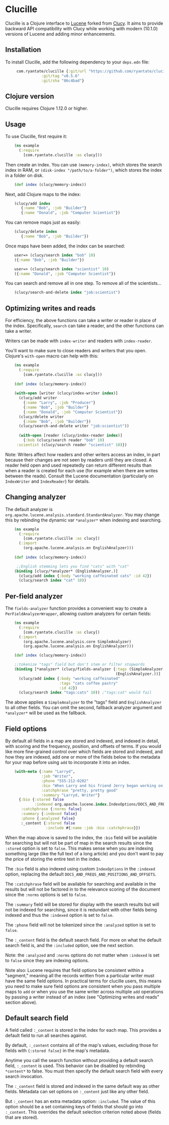 Clucille
========

Clucille is a Clojure interface to
[Lucene](https://lucene.apache.org/) forked from
[Clucy](https://github.com/weavejester/clucy). It aims to provide
backward API compatibility with Clucy while working with modern
(10.1.0) versions of Lucene and adding minor enhancements.

Installation
------------

To install Clucille, add the following dependency to your `deps.edn`
file:

```clojure
	 com.ryantate/clucille {:git/url "https://github.com/ryantate/clucille.git"
				:git/tag "v0.5.6"
				:git/sha "86c4bad"}
```

Clojure version
---------------

Clucille requires Clojure 1.12.0 or higher.

Usage
-----

To use Clucille, first require it:

```clojure
    (ns example				
      (:require
        [com.ryantate.clucille :as clucy]))
```

Then create an index. You can use `(memory-index)`, which stores the search
index in RAM, or `(disk-index "/path/to/a-folder")`, which stores the index in
a folder on disk.

```clojure
    (def index (clucy/memory-index))
```
Next, add Clojure maps to the index:

```clojure
    (clucy/add index
       {:name "Bob", :job "Builder"}
       {:name "Donald", :job "Computer Scientist"})
```

You can remove maps just as easily:

```clojure
    (clucy/delete index
       {:name "Bob", :job "Builder"})
```

Once maps have been added, the index can be searched:

```clojure
    user=> (clucy/search index "bob" 10)
    ({:name "Bob", :job "Builder"})

    user=> (clucy/search index "scientist" 10)
    ({:name "Donald", :job "Computer Scientist"})
```

You can search and remove all in one step. To remove all of the
scientists...

```clojure
    (clucy/search-and-delete index "job:scientist")
```

Optimizing writes and reads
---------------------------

For efficiency, the above functions can take a writer or reader in
place of the index. Specifically, `search` can take a reader, and the
other functions can take a writer.

Writers can be made with `index-writer` and readers with `index-reader`.

You'll want to make sure to close readers and writers that you
open. Clojure's `with-open` macro can help with this:

```clojure
    (ns example				
      (:require
        [com.ryantate.clucille :as clucy]))
      
    (def index (clucy/memory-index))
    
    (with-open [writer (clucy/index-writer index)]
      (clucy/add writer
        {:name "Larry", :job "Producer"}
        {:name "Bob", :job "Builder"}
        {:name "Donald", :job "Computer Scientist"})
      (clucy/delete writer
        {:name "Bob", :job "Builder"})
      (clucy/search-and-delete writer "job:scientist"))
      
      (with-open [reader (clucy/index-reader index)]
        {:bob (clucy/search reader "bob" 10)
	 :scientist (clucy/search reader "scientist" 10)})
```

Note: Writers affect how readers and other writers access an index, in
part because their changes are not seen by readers until they are
closed. A reader held open and used repeatedly can return different
results than when a reader is created for each use (for example when
there are writes between the reads). Consult the Lucene
documentation (particularly on `IndexWriter` and `IndexReader`) for
details.


Changing analyzer
-----------------

The default analyzer is
`org.apache.lucene.analysis.standard.StandardAnalyzer`. You may change
this by rebinding the dynamic var `*analyzer*` when indexing and searching.

```clojure
    (ns example				
      (:require
        [com.ryantate.clucille :as clucy])
      (:import
        (org.apache.lucene.analysis.en EnglishAnalyzer)))
      
    (def index (clucy/memory-index))

     ;;English stemming lets you find "cats" with "cat"
    (binding [clucy/*analyzer* (EnglishAnalyzer.)]
      (clucy/add index {:body "working caffeinated cats" :id 42})
      (clucy/search index "cat" 10))
```

Per-field analyzer
------------------

The `fields-analyzer` function provides a convenient way to create a
`PerFieldAnalyzerWrapper`, allowing custom analyzers for certain fields:

```clojure
    (ns example				
      (:require
        [com.ryantate.clucille :as clucy])
      (:import
        (org.apache.lucene.analysis.core SimpleAnalyzer)
        (org.apache.lucene.analysis.en EnglishAnalyzer)))

    (def index (clucy/memory-index))

    ;;tokenize "tags" field but don't stem or filter stopwords
    (binding [*analyzer* (clucy/fields-analyzer {:tags (SimpleAnalyzer.)}
     	                                         (EnglishAnalyzer.))]
      (clucy/add index {:body "working caffeinated"
                        :tags "cats coffee pastry"
                        :id 42})
      (clucy/search index "tags:cats" 10)) ;"tags:cat" would fail
```

The above applies a `SimpleAnalyzer` to the "tags" field and
`EnglishAnalyzer` to all other fields. You can omit the second,
fallback analyzer argument and `*analyzer*` will be used as the
fallback.


Field options
-------------

By default all fields in a map are stored and indexed, and indexed in
detail, with scoring and the frequency, position, and offsets of
terms. If you would like more fine-grained control over which fields
are stored and indexed, and how they are indexed, add one or more of
the fields below to the metadata for your map before using `add` to
incorporate it into an index.

```clojure
    (with-meta {:name "Larryd",
                :job "Writer",
                :phone "555-212-0202"
                :bio "When Larry and his friend Jerry began working on a pilot..."
                :catchphrase "pretty, pretty good"
                :summary "Larryd, Writer"}
      {:bio {:stored false
             :indexed org.apache.lucene.index.IndexOptions/DOCS_AND_FREQS}
       :catchphrase {:norms false}
       :summary {:indexed false}
       :phone {:analyzed false}
       :_content {:stored false
                  :include #{:name :job :bio :catchphrase}})
```

When the map above is saved to the index, the `:bio` field will be
available for searching but will not be part of map in the search
results since the `:stored` option is set to `false`. This makes sense
when you are indexing something large (like the full text of a long
article) and you don't want to pay the price of storing the entire
text in the index.

The `:bio` field is also indexed using custom `IndexOptions` in the
`:indexed` option, replacing the default
`DOCS_AND_FREQS_AND_POSITIONS_AND_OFFSETS`.

The `:catchphrase` field will be available for searching and available in
the results but will not be factored in to the relevance scoring of
the document since the `:norms` options is set to `false`.

The `:summary` field will be stored for display with the search results
but will not be indexed for searching, since it is redundant with
other fields being indexed and thus the `:indexed` option is set to `false`.

The `:phone` field will not be tokenized since the `:analyzed` option is
set to `false`.

The `:_content` field is the default search field. For more on what
the default search field is, and the `:included` option, see the next
section.

Note: the `:analyzed` and `:norms` options do not matter when
`:indexed` is set to `false` since they are indexing options.

Note also: Lucene requires that field options be consistent within a
"segment," meaning all the records written from a particular writer
must have the same field options. In practical terms for clucille
users, this means you need to make sure field options are consistent
when you pass multiple maps to `add` or when you use the same writer
across multiple `add` operations by passing a writer instead of an
index (see "Optimizing writes and reads" section above).


Default search field
--------------------

A field called `:_content` is stored in the index for each map. This provides a
default field to run all searches against.

By default, `:_content` contains all of the map's values, excluding
those for fields with `{:stored false}` in the map's metadata.

Anytime you call the search function without providing a default
search field, `:_content` is used. This behavior can be disabled by
rebinding `*content*` to false. You must then specify the default
search field with every search invocation.

The `:_content` field is stored and indexed in the same default way as
other fields. Metadata can set options on `:_content` just like any
other field.

But `:_content` has an extra metadata option: `:included`. The value
of this option should be a set containing keys of fields that
should go into `:_content`. This overrides the default selection
criterion noted above (fields that are stored).
